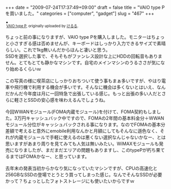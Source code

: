 +++
date = "2009-07-24T17:37:49+09:00"
draft = false
title = "VAIO type Pを買いました。"
categories = ["computer", "gadget"]
slug = "467"
+++

<div style="text-align: left; padding: 3px;">
<a href="http://www.flickr.com/photos/keruru/3751901852/" title="photo sharing"><img src="http://farm4.static.flickr.com/3517/3751901852_4b2e169a1b.jpg" style="border: solid 2px #000000;" alt="" /></a>
<br />
<span style="font-size: 0.8em; margin-top: 0px;"><a href="http://www.flickr.com/photos/keruru/3751901852/">VAIO type P</a>, originally uploaded by <a href="http://www.flickr.com/people/keruru/">けるる</a>.</span>
</div>
<p>
ちょっと前の事になりますが、VAIO type Pを購入しました。モニターはちょっと小さすぎる感は否めませんが、キーボードはしっかり入力できるサイズで素晴らしい。これで1kg無いんだからほんと凄いと思う。<br />
SSDを選択した事で、そもそもがファンレス設計な上にHDDの回転音もありません。とてもとても静かなマシンです。自宅のメインマシンのうるささが気になり始めるくらいｗ<br />
<br />
この写真の様に喫茶店にしっかりおちついて使う事もまぁ多いですが、やはり電車や飛行機で利用する機会が多いです。そんなに機会は多くないとはいえ、なんだかんだ今年度は月に一回特急で出張している感じ。もっと出張の多い人だとさらに軽さとSSDの安心感を味わえるんでしょうね。<br />
<br />
今回WWANモジュール(FOMA内蔵モジュール)を付けて、FOMA契約もしました。3万円キャッシュバック中ですので、FOMAの2年間の基本料金分＋WWANモジュール分位がキャッシュバックされる事になります。なのでFOMAの基本分差額で考えると意外にemobile利用なんかと月額にしてもそんなに遜色なく、それが内蔵モジュールで手軽に使えるのは悪くない選択なんじゃないかなー、とは思いますがあまり周りを見てみても人気は無いみたい。WiMAXモジュールも発売になりましたが、まだまだエリアの問題もありますし、このtypePが朽ち果てるまではFOMAかなー、と思っています。<br />
<br />
去年末の発表当初からかなり気になっていたマシンですが、CPUの高速化と256GBなSSDの登場でとうとう買ってしまった感じ。なんでそんなSSDが必要かって？ちょっとしたフォトストレージにも使いたいからですｗ
</p>
